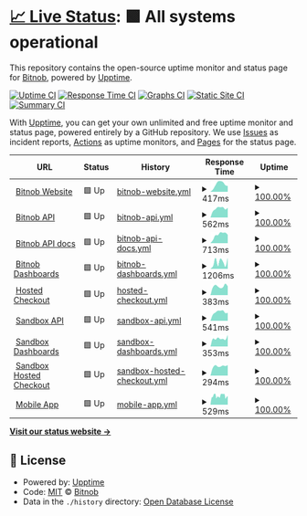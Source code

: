 # [📈 Live Status](https://bitnob.github.io/uptime): <!--live status--> **🟩 All systems operational**

This repository contains the open-source uptime monitor and status page for [Bitnob](https://bitnob.com), powered by [Upptime](https://github.com/upptime/upptime).

[![Uptime CI](https://github.com/bitnob/uptime/workflows/Uptime%20CI/badge.svg)](https://github.com/bitnob/uptime/actions?query=workflow%3A%22Uptime+CI%22)
[![Response Time CI](https://github.com/bitnob/uptime/workflows/Response%20Time%20CI/badge.svg)](https://github.com/bitnob/uptime/actions?query=workflow%3A%22Response+Time+CI%22)
[![Graphs CI](https://github.com/bitnob/uptime/workflows/Graphs%20CI/badge.svg)](https://github.com/bitnob/uptime/actions?query=workflow%3A%22Graphs+CI%22)
[![Static Site CI](https://github.com/bitnob/uptime/workflows/Static%20Site%20CI/badge.svg)](https://github.com/bitnob/uptime/actions?query=workflow%3A%22Static+Site+CI%22)
[![Summary CI](https://github.com/bitnob/uptime/workflows/Summary%20CI/badge.svg)](https://github.com/bitnob/uptime/actions?query=workflow%3A%22Summary+CI%22)

With [Upptime](https://upptime.js.org), you can get your own unlimited and free uptime monitor and status page, powered entirely by a GitHub repository. We use [Issues](https://github.com/bitnob/uptime/issues) as incident reports, [Actions](https://github.com/bitnob/uptime/actions) as uptime monitors, and [Pages](https://bitnob.github.io/uptime) for the status page.

<!--start: status pages-->
<!-- This summary is generated by Upptime (https://github.com/upptime/upptime) -->
<!-- Do not edit this manually, your changes will be overwritten -->
<!-- prettier-ignore -->
| URL | Status | History | Response Time | Uptime |
| --- | ------ | ------- | ------------- | ------ |
| <img alt="" src="https://favicons.githubusercontent.com/bitnob.com" height="13"> [Bitnob Website](https://bitnob.com) | 🟩 Up | [bitnob-website.yml](https://github.com/bitnob/uptime/commits/HEAD/history/bitnob-website.yml) | <details><summary><img alt="Response time graph" src="./graphs/bitnob-website/response-time-week.png" height="20"> 417ms</summary><br><a href="https://status.bitnob.com/history/bitnob-website"><img alt="Response time 1132" src="https://img.shields.io/endpoint?url=https%3A%2F%2Fraw.githubusercontent.com%2Fbitnob%2Fuptime%2FHEAD%2Fapi%2Fbitnob-website%2Fresponse-time.json"></a><br><a href="https://status.bitnob.com/history/bitnob-website"><img alt="24-hour response time 350" src="https://img.shields.io/endpoint?url=https%3A%2F%2Fraw.githubusercontent.com%2Fbitnob%2Fuptime%2FHEAD%2Fapi%2Fbitnob-website%2Fresponse-time-day.json"></a><br><a href="https://status.bitnob.com/history/bitnob-website"><img alt="7-day response time 417" src="https://img.shields.io/endpoint?url=https%3A%2F%2Fraw.githubusercontent.com%2Fbitnob%2Fuptime%2FHEAD%2Fapi%2Fbitnob-website%2Fresponse-time-week.json"></a><br><a href="https://status.bitnob.com/history/bitnob-website"><img alt="30-day response time 393" src="https://img.shields.io/endpoint?url=https%3A%2F%2Fraw.githubusercontent.com%2Fbitnob%2Fuptime%2FHEAD%2Fapi%2Fbitnob-website%2Fresponse-time-month.json"></a><br><a href="https://status.bitnob.com/history/bitnob-website"><img alt="1-year response time 1132" src="https://img.shields.io/endpoint?url=https%3A%2F%2Fraw.githubusercontent.com%2Fbitnob%2Fuptime%2FHEAD%2Fapi%2Fbitnob-website%2Fresponse-time-year.json"></a></details> | <details><summary><a href="https://status.bitnob.com/history/bitnob-website">100.00%</a></summary><a href="https://status.bitnob.com/history/bitnob-website"><img alt="All-time uptime 99.96%" src="https://img.shields.io/endpoint?url=https%3A%2F%2Fraw.githubusercontent.com%2Fbitnob%2Fuptime%2FHEAD%2Fapi%2Fbitnob-website%2Fuptime.json"></a><br><a href="https://status.bitnob.com/history/bitnob-website"><img alt="24-hour uptime 100.00%" src="https://img.shields.io/endpoint?url=https%3A%2F%2Fraw.githubusercontent.com%2Fbitnob%2Fuptime%2FHEAD%2Fapi%2Fbitnob-website%2Fuptime-day.json"></a><br><a href="https://status.bitnob.com/history/bitnob-website"><img alt="7-day uptime 100.00%" src="https://img.shields.io/endpoint?url=https%3A%2F%2Fraw.githubusercontent.com%2Fbitnob%2Fuptime%2FHEAD%2Fapi%2Fbitnob-website%2Fuptime-week.json"></a><br><a href="https://status.bitnob.com/history/bitnob-website"><img alt="30-day uptime 100.00%" src="https://img.shields.io/endpoint?url=https%3A%2F%2Fraw.githubusercontent.com%2Fbitnob%2Fuptime%2FHEAD%2Fapi%2Fbitnob-website%2Fuptime-month.json"></a><br><a href="https://status.bitnob.com/history/bitnob-website"><img alt="1-year uptime 99.96%" src="https://img.shields.io/endpoint?url=https%3A%2F%2Fraw.githubusercontent.com%2Fbitnob%2Fuptime%2FHEAD%2Fapi%2Fbitnob-website%2Fuptime-year.json"></a></details>
| <img alt="" src="https://favicons.githubusercontent.com/api.bitnob.co" height="13"> [Bitnob API](https://api.bitnob.co/health) | 🟩 Up | [bitnob-api.yml](https://github.com/bitnob/uptime/commits/HEAD/history/bitnob-api.yml) | <details><summary><img alt="Response time graph" src="./graphs/bitnob-api/response-time-week.png" height="20"> 562ms</summary><br><a href="https://status.bitnob.com/history/bitnob-api"><img alt="Response time 520" src="https://img.shields.io/endpoint?url=https%3A%2F%2Fraw.githubusercontent.com%2Fbitnob%2Fuptime%2FHEAD%2Fapi%2Fbitnob-api%2Fresponse-time.json"></a><br><a href="https://status.bitnob.com/history/bitnob-api"><img alt="24-hour response time 491" src="https://img.shields.io/endpoint?url=https%3A%2F%2Fraw.githubusercontent.com%2Fbitnob%2Fuptime%2FHEAD%2Fapi%2Fbitnob-api%2Fresponse-time-day.json"></a><br><a href="https://status.bitnob.com/history/bitnob-api"><img alt="7-day response time 562" src="https://img.shields.io/endpoint?url=https%3A%2F%2Fraw.githubusercontent.com%2Fbitnob%2Fuptime%2FHEAD%2Fapi%2Fbitnob-api%2Fresponse-time-week.json"></a><br><a href="https://status.bitnob.com/history/bitnob-api"><img alt="30-day response time 524" src="https://img.shields.io/endpoint?url=https%3A%2F%2Fraw.githubusercontent.com%2Fbitnob%2Fuptime%2FHEAD%2Fapi%2Fbitnob-api%2Fresponse-time-month.json"></a><br><a href="https://status.bitnob.com/history/bitnob-api"><img alt="1-year response time 520" src="https://img.shields.io/endpoint?url=https%3A%2F%2Fraw.githubusercontent.com%2Fbitnob%2Fuptime%2FHEAD%2Fapi%2Fbitnob-api%2Fresponse-time-year.json"></a></details> | <details><summary><a href="https://status.bitnob.com/history/bitnob-api">100.00%</a></summary><a href="https://status.bitnob.com/history/bitnob-api"><img alt="All-time uptime 100.00%" src="https://img.shields.io/endpoint?url=https%3A%2F%2Fraw.githubusercontent.com%2Fbitnob%2Fuptime%2FHEAD%2Fapi%2Fbitnob-api%2Fuptime.json"></a><br><a href="https://status.bitnob.com/history/bitnob-api"><img alt="24-hour uptime 100.00%" src="https://img.shields.io/endpoint?url=https%3A%2F%2Fraw.githubusercontent.com%2Fbitnob%2Fuptime%2FHEAD%2Fapi%2Fbitnob-api%2Fuptime-day.json"></a><br><a href="https://status.bitnob.com/history/bitnob-api"><img alt="7-day uptime 100.00%" src="https://img.shields.io/endpoint?url=https%3A%2F%2Fraw.githubusercontent.com%2Fbitnob%2Fuptime%2FHEAD%2Fapi%2Fbitnob-api%2Fuptime-week.json"></a><br><a href="https://status.bitnob.com/history/bitnob-api"><img alt="30-day uptime 100.00%" src="https://img.shields.io/endpoint?url=https%3A%2F%2Fraw.githubusercontent.com%2Fbitnob%2Fuptime%2FHEAD%2Fapi%2Fbitnob-api%2Fuptime-month.json"></a><br><a href="https://status.bitnob.com/history/bitnob-api"><img alt="1-year uptime 100.00%" src="https://img.shields.io/endpoint?url=https%3A%2F%2Fraw.githubusercontent.com%2Fbitnob%2Fuptime%2FHEAD%2Fapi%2Fbitnob-api%2Fuptime-year.json"></a></details>
| <img alt="" src="https://favicons.githubusercontent.com/docs.bitnob.com" height="13"> [Bitnob API docs](https://docs.bitnob.com/docs) | 🟩 Up | [bitnob-api-docs.yml](https://github.com/bitnob/uptime/commits/HEAD/history/bitnob-api-docs.yml) | <details><summary><img alt="Response time graph" src="./graphs/bitnob-api-docs/response-time-week.png" height="20"> 713ms</summary><br><a href="https://status.bitnob.com/history/bitnob-api-docs"><img alt="Response time 531" src="https://img.shields.io/endpoint?url=https%3A%2F%2Fraw.githubusercontent.com%2Fbitnob%2Fuptime%2FHEAD%2Fapi%2Fbitnob-api-docs%2Fresponse-time.json"></a><br><a href="https://status.bitnob.com/history/bitnob-api-docs"><img alt="24-hour response time 621" src="https://img.shields.io/endpoint?url=https%3A%2F%2Fraw.githubusercontent.com%2Fbitnob%2Fuptime%2FHEAD%2Fapi%2Fbitnob-api-docs%2Fresponse-time-day.json"></a><br><a href="https://status.bitnob.com/history/bitnob-api-docs"><img alt="7-day response time 713" src="https://img.shields.io/endpoint?url=https%3A%2F%2Fraw.githubusercontent.com%2Fbitnob%2Fuptime%2FHEAD%2Fapi%2Fbitnob-api-docs%2Fresponse-time-week.json"></a><br><a href="https://status.bitnob.com/history/bitnob-api-docs"><img alt="30-day response time 547" src="https://img.shields.io/endpoint?url=https%3A%2F%2Fraw.githubusercontent.com%2Fbitnob%2Fuptime%2FHEAD%2Fapi%2Fbitnob-api-docs%2Fresponse-time-month.json"></a><br><a href="https://status.bitnob.com/history/bitnob-api-docs"><img alt="1-year response time 531" src="https://img.shields.io/endpoint?url=https%3A%2F%2Fraw.githubusercontent.com%2Fbitnob%2Fuptime%2FHEAD%2Fapi%2Fbitnob-api-docs%2Fresponse-time-year.json"></a></details> | <details><summary><a href="https://status.bitnob.com/history/bitnob-api-docs">100.00%</a></summary><a href="https://status.bitnob.com/history/bitnob-api-docs"><img alt="All-time uptime 99.98%" src="https://img.shields.io/endpoint?url=https%3A%2F%2Fraw.githubusercontent.com%2Fbitnob%2Fuptime%2FHEAD%2Fapi%2Fbitnob-api-docs%2Fuptime.json"></a><br><a href="https://status.bitnob.com/history/bitnob-api-docs"><img alt="24-hour uptime 100.00%" src="https://img.shields.io/endpoint?url=https%3A%2F%2Fraw.githubusercontent.com%2Fbitnob%2Fuptime%2FHEAD%2Fapi%2Fbitnob-api-docs%2Fuptime-day.json"></a><br><a href="https://status.bitnob.com/history/bitnob-api-docs"><img alt="7-day uptime 100.00%" src="https://img.shields.io/endpoint?url=https%3A%2F%2Fraw.githubusercontent.com%2Fbitnob%2Fuptime%2FHEAD%2Fapi%2Fbitnob-api-docs%2Fuptime-week.json"></a><br><a href="https://status.bitnob.com/history/bitnob-api-docs"><img alt="30-day uptime 99.96%" src="https://img.shields.io/endpoint?url=https%3A%2F%2Fraw.githubusercontent.com%2Fbitnob%2Fuptime%2FHEAD%2Fapi%2Fbitnob-api-docs%2Fuptime-month.json"></a><br><a href="https://status.bitnob.com/history/bitnob-api-docs"><img alt="1-year uptime 99.98%" src="https://img.shields.io/endpoint?url=https%3A%2F%2Fraw.githubusercontent.com%2Fbitnob%2Fuptime%2FHEAD%2Fapi%2Fbitnob-api-docs%2Fuptime-year.json"></a></details>
| <img alt="" src="https://favicons.githubusercontent.com/app.bitnob.co" height="13"> [Bitnob Dashboards](https://app.bitnob.co) | 🟩 Up | [bitnob-dashboards.yml](https://github.com/bitnob/uptime/commits/HEAD/history/bitnob-dashboards.yml) | <details><summary><img alt="Response time graph" src="./graphs/bitnob-dashboards/response-time-week.png" height="20"> 1206ms</summary><br><a href="https://status.bitnob.com/history/bitnob-dashboards"><img alt="Response time 914" src="https://img.shields.io/endpoint?url=https%3A%2F%2Fraw.githubusercontent.com%2Fbitnob%2Fuptime%2FHEAD%2Fapi%2Fbitnob-dashboards%2Fresponse-time.json"></a><br><a href="https://status.bitnob.com/history/bitnob-dashboards"><img alt="24-hour response time 1628" src="https://img.shields.io/endpoint?url=https%3A%2F%2Fraw.githubusercontent.com%2Fbitnob%2Fuptime%2FHEAD%2Fapi%2Fbitnob-dashboards%2Fresponse-time-day.json"></a><br><a href="https://status.bitnob.com/history/bitnob-dashboards"><img alt="7-day response time 1206" src="https://img.shields.io/endpoint?url=https%3A%2F%2Fraw.githubusercontent.com%2Fbitnob%2Fuptime%2FHEAD%2Fapi%2Fbitnob-dashboards%2Fresponse-time-week.json"></a><br><a href="https://status.bitnob.com/history/bitnob-dashboards"><img alt="30-day response time 971" src="https://img.shields.io/endpoint?url=https%3A%2F%2Fraw.githubusercontent.com%2Fbitnob%2Fuptime%2FHEAD%2Fapi%2Fbitnob-dashboards%2Fresponse-time-month.json"></a><br><a href="https://status.bitnob.com/history/bitnob-dashboards"><img alt="1-year response time 914" src="https://img.shields.io/endpoint?url=https%3A%2F%2Fraw.githubusercontent.com%2Fbitnob%2Fuptime%2FHEAD%2Fapi%2Fbitnob-dashboards%2Fresponse-time-year.json"></a></details> | <details><summary><a href="https://status.bitnob.com/history/bitnob-dashboards">100.00%</a></summary><a href="https://status.bitnob.com/history/bitnob-dashboards"><img alt="All-time uptime 100.00%" src="https://img.shields.io/endpoint?url=https%3A%2F%2Fraw.githubusercontent.com%2Fbitnob%2Fuptime%2FHEAD%2Fapi%2Fbitnob-dashboards%2Fuptime.json"></a><br><a href="https://status.bitnob.com/history/bitnob-dashboards"><img alt="24-hour uptime 100.00%" src="https://img.shields.io/endpoint?url=https%3A%2F%2Fraw.githubusercontent.com%2Fbitnob%2Fuptime%2FHEAD%2Fapi%2Fbitnob-dashboards%2Fuptime-day.json"></a><br><a href="https://status.bitnob.com/history/bitnob-dashboards"><img alt="7-day uptime 100.00%" src="https://img.shields.io/endpoint?url=https%3A%2F%2Fraw.githubusercontent.com%2Fbitnob%2Fuptime%2FHEAD%2Fapi%2Fbitnob-dashboards%2Fuptime-week.json"></a><br><a href="https://status.bitnob.com/history/bitnob-dashboards"><img alt="30-day uptime 100.00%" src="https://img.shields.io/endpoint?url=https%3A%2F%2Fraw.githubusercontent.com%2Fbitnob%2Fuptime%2FHEAD%2Fapi%2Fbitnob-dashboards%2Fuptime-month.json"></a><br><a href="https://status.bitnob.com/history/bitnob-dashboards"><img alt="1-year uptime 100.00%" src="https://img.shields.io/endpoint?url=https%3A%2F%2Fraw.githubusercontent.com%2Fbitnob%2Fuptime%2FHEAD%2Fapi%2Fbitnob-dashboards%2Fuptime-year.json"></a></details>
| <img alt="" src="https://favicons.githubusercontent.com/checkout.bitnob.co" height="13"> [Hosted Checkout](https://checkout.bitnob.co) | 🟩 Up | [hosted-checkout.yml](https://github.com/bitnob/uptime/commits/HEAD/history/hosted-checkout.yml) | <details><summary><img alt="Response time graph" src="./graphs/hosted-checkout/response-time-week.png" height="20"> 383ms</summary><br><a href="https://status.bitnob.com/history/hosted-checkout"><img alt="Response time 373" src="https://img.shields.io/endpoint?url=https%3A%2F%2Fraw.githubusercontent.com%2Fbitnob%2Fuptime%2FHEAD%2Fapi%2Fhosted-checkout%2Fresponse-time.json"></a><br><a href="https://status.bitnob.com/history/hosted-checkout"><img alt="24-hour response time 375" src="https://img.shields.io/endpoint?url=https%3A%2F%2Fraw.githubusercontent.com%2Fbitnob%2Fuptime%2FHEAD%2Fapi%2Fhosted-checkout%2Fresponse-time-day.json"></a><br><a href="https://status.bitnob.com/history/hosted-checkout"><img alt="7-day response time 383" src="https://img.shields.io/endpoint?url=https%3A%2F%2Fraw.githubusercontent.com%2Fbitnob%2Fuptime%2FHEAD%2Fapi%2Fhosted-checkout%2Fresponse-time-week.json"></a><br><a href="https://status.bitnob.com/history/hosted-checkout"><img alt="30-day response time 358" src="https://img.shields.io/endpoint?url=https%3A%2F%2Fraw.githubusercontent.com%2Fbitnob%2Fuptime%2FHEAD%2Fapi%2Fhosted-checkout%2Fresponse-time-month.json"></a><br><a href="https://status.bitnob.com/history/hosted-checkout"><img alt="1-year response time 373" src="https://img.shields.io/endpoint?url=https%3A%2F%2Fraw.githubusercontent.com%2Fbitnob%2Fuptime%2FHEAD%2Fapi%2Fhosted-checkout%2Fresponse-time-year.json"></a></details> | <details><summary><a href="https://status.bitnob.com/history/hosted-checkout">100.00%</a></summary><a href="https://status.bitnob.com/history/hosted-checkout"><img alt="All-time uptime 100.00%" src="https://img.shields.io/endpoint?url=https%3A%2F%2Fraw.githubusercontent.com%2Fbitnob%2Fuptime%2FHEAD%2Fapi%2Fhosted-checkout%2Fuptime.json"></a><br><a href="https://status.bitnob.com/history/hosted-checkout"><img alt="24-hour uptime 100.00%" src="https://img.shields.io/endpoint?url=https%3A%2F%2Fraw.githubusercontent.com%2Fbitnob%2Fuptime%2FHEAD%2Fapi%2Fhosted-checkout%2Fuptime-day.json"></a><br><a href="https://status.bitnob.com/history/hosted-checkout"><img alt="7-day uptime 100.00%" src="https://img.shields.io/endpoint?url=https%3A%2F%2Fraw.githubusercontent.com%2Fbitnob%2Fuptime%2FHEAD%2Fapi%2Fhosted-checkout%2Fuptime-week.json"></a><br><a href="https://status.bitnob.com/history/hosted-checkout"><img alt="30-day uptime 100.00%" src="https://img.shields.io/endpoint?url=https%3A%2F%2Fraw.githubusercontent.com%2Fbitnob%2Fuptime%2FHEAD%2Fapi%2Fhosted-checkout%2Fuptime-month.json"></a><br><a href="https://status.bitnob.com/history/hosted-checkout"><img alt="1-year uptime 100.00%" src="https://img.shields.io/endpoint?url=https%3A%2F%2Fraw.githubusercontent.com%2Fbitnob%2Fuptime%2FHEAD%2Fapi%2Fhosted-checkout%2Fuptime-year.json"></a></details>
| <img alt="" src="https://favicons.githubusercontent.com/sandboxapi.bitnob.co" height="13"> [Sandbox API](https://sandboxapi.bitnob.co/health) | 🟩 Up | [sandbox-api.yml](https://github.com/bitnob/uptime/commits/HEAD/history/sandbox-api.yml) | <details><summary><img alt="Response time graph" src="./graphs/sandbox-api/response-time-week.png" height="20"> 541ms</summary><br><a href="https://status.bitnob.com/history/sandbox-api"><img alt="Response time 515" src="https://img.shields.io/endpoint?url=https%3A%2F%2Fraw.githubusercontent.com%2Fbitnob%2Fuptime%2FHEAD%2Fapi%2Fsandbox-api%2Fresponse-time.json"></a><br><a href="https://status.bitnob.com/history/sandbox-api"><img alt="24-hour response time 492" src="https://img.shields.io/endpoint?url=https%3A%2F%2Fraw.githubusercontent.com%2Fbitnob%2Fuptime%2FHEAD%2Fapi%2Fsandbox-api%2Fresponse-time-day.json"></a><br><a href="https://status.bitnob.com/history/sandbox-api"><img alt="7-day response time 541" src="https://img.shields.io/endpoint?url=https%3A%2F%2Fraw.githubusercontent.com%2Fbitnob%2Fuptime%2FHEAD%2Fapi%2Fsandbox-api%2Fresponse-time-week.json"></a><br><a href="https://status.bitnob.com/history/sandbox-api"><img alt="30-day response time 515" src="https://img.shields.io/endpoint?url=https%3A%2F%2Fraw.githubusercontent.com%2Fbitnob%2Fuptime%2FHEAD%2Fapi%2Fsandbox-api%2Fresponse-time-month.json"></a><br><a href="https://status.bitnob.com/history/sandbox-api"><img alt="1-year response time 515" src="https://img.shields.io/endpoint?url=https%3A%2F%2Fraw.githubusercontent.com%2Fbitnob%2Fuptime%2FHEAD%2Fapi%2Fsandbox-api%2Fresponse-time-year.json"></a></details> | <details><summary><a href="https://status.bitnob.com/history/sandbox-api">100.00%</a></summary><a href="https://status.bitnob.com/history/sandbox-api"><img alt="All-time uptime 99.97%" src="https://img.shields.io/endpoint?url=https%3A%2F%2Fraw.githubusercontent.com%2Fbitnob%2Fuptime%2FHEAD%2Fapi%2Fsandbox-api%2Fuptime.json"></a><br><a href="https://status.bitnob.com/history/sandbox-api"><img alt="24-hour uptime 100.00%" src="https://img.shields.io/endpoint?url=https%3A%2F%2Fraw.githubusercontent.com%2Fbitnob%2Fuptime%2FHEAD%2Fapi%2Fsandbox-api%2Fuptime-day.json"></a><br><a href="https://status.bitnob.com/history/sandbox-api"><img alt="7-day uptime 100.00%" src="https://img.shields.io/endpoint?url=https%3A%2F%2Fraw.githubusercontent.com%2Fbitnob%2Fuptime%2FHEAD%2Fapi%2Fsandbox-api%2Fuptime-week.json"></a><br><a href="https://status.bitnob.com/history/sandbox-api"><img alt="30-day uptime 100.00%" src="https://img.shields.io/endpoint?url=https%3A%2F%2Fraw.githubusercontent.com%2Fbitnob%2Fuptime%2FHEAD%2Fapi%2Fsandbox-api%2Fuptime-month.json"></a><br><a href="https://status.bitnob.com/history/sandbox-api"><img alt="1-year uptime 99.97%" src="https://img.shields.io/endpoint?url=https%3A%2F%2Fraw.githubusercontent.com%2Fbitnob%2Fuptime%2FHEAD%2Fapi%2Fsandbox-api%2Fuptime-year.json"></a></details>
| <img alt="" src="https://favicons.githubusercontent.com/sandboxapp.bitnob.co" height="13"> [Sandbox Dashboards](https://sandboxapp.bitnob.co) | 🟩 Up | [sandbox-dashboards.yml](https://github.com/bitnob/uptime/commits/HEAD/history/sandbox-dashboards.yml) | <details><summary><img alt="Response time graph" src="./graphs/sandbox-dashboards/response-time-week.png" height="20"> 353ms</summary><br><a href="https://status.bitnob.com/history/sandbox-dashboards"><img alt="Response time 326" src="https://img.shields.io/endpoint?url=https%3A%2F%2Fraw.githubusercontent.com%2Fbitnob%2Fuptime%2FHEAD%2Fapi%2Fsandbox-dashboards%2Fresponse-time.json"></a><br><a href="https://status.bitnob.com/history/sandbox-dashboards"><img alt="24-hour response time 384" src="https://img.shields.io/endpoint?url=https%3A%2F%2Fraw.githubusercontent.com%2Fbitnob%2Fuptime%2FHEAD%2Fapi%2Fsandbox-dashboards%2Fresponse-time-day.json"></a><br><a href="https://status.bitnob.com/history/sandbox-dashboards"><img alt="7-day response time 353" src="https://img.shields.io/endpoint?url=https%3A%2F%2Fraw.githubusercontent.com%2Fbitnob%2Fuptime%2FHEAD%2Fapi%2Fsandbox-dashboards%2Fresponse-time-week.json"></a><br><a href="https://status.bitnob.com/history/sandbox-dashboards"><img alt="30-day response time 339" src="https://img.shields.io/endpoint?url=https%3A%2F%2Fraw.githubusercontent.com%2Fbitnob%2Fuptime%2FHEAD%2Fapi%2Fsandbox-dashboards%2Fresponse-time-month.json"></a><br><a href="https://status.bitnob.com/history/sandbox-dashboards"><img alt="1-year response time 326" src="https://img.shields.io/endpoint?url=https%3A%2F%2Fraw.githubusercontent.com%2Fbitnob%2Fuptime%2FHEAD%2Fapi%2Fsandbox-dashboards%2Fresponse-time-year.json"></a></details> | <details><summary><a href="https://status.bitnob.com/history/sandbox-dashboards">100.00%</a></summary><a href="https://status.bitnob.com/history/sandbox-dashboards"><img alt="All-time uptime 100.00%" src="https://img.shields.io/endpoint?url=https%3A%2F%2Fraw.githubusercontent.com%2Fbitnob%2Fuptime%2FHEAD%2Fapi%2Fsandbox-dashboards%2Fuptime.json"></a><br><a href="https://status.bitnob.com/history/sandbox-dashboards"><img alt="24-hour uptime 100.00%" src="https://img.shields.io/endpoint?url=https%3A%2F%2Fraw.githubusercontent.com%2Fbitnob%2Fuptime%2FHEAD%2Fapi%2Fsandbox-dashboards%2Fuptime-day.json"></a><br><a href="https://status.bitnob.com/history/sandbox-dashboards"><img alt="7-day uptime 100.00%" src="https://img.shields.io/endpoint?url=https%3A%2F%2Fraw.githubusercontent.com%2Fbitnob%2Fuptime%2FHEAD%2Fapi%2Fsandbox-dashboards%2Fuptime-week.json"></a><br><a href="https://status.bitnob.com/history/sandbox-dashboards"><img alt="30-day uptime 100.00%" src="https://img.shields.io/endpoint?url=https%3A%2F%2Fraw.githubusercontent.com%2Fbitnob%2Fuptime%2FHEAD%2Fapi%2Fsandbox-dashboards%2Fuptime-month.json"></a><br><a href="https://status.bitnob.com/history/sandbox-dashboards"><img alt="1-year uptime 100.00%" src="https://img.shields.io/endpoint?url=https%3A%2F%2Fraw.githubusercontent.com%2Fbitnob%2Fuptime%2FHEAD%2Fapi%2Fsandbox-dashboards%2Fuptime-year.json"></a></details>
| <img alt="" src="https://favicons.githubusercontent.com/sandbox-checkout.bitnob.co" height="13"> [Sandbox Hosted Checkout](https://sandbox-checkout.bitnob.co) | 🟩 Up | [sandbox-hosted-checkout.yml](https://github.com/bitnob/uptime/commits/HEAD/history/sandbox-hosted-checkout.yml) | <details><summary><img alt="Response time graph" src="./graphs/sandbox-hosted-checkout/response-time-week.png" height="20"> 294ms</summary><br><a href="https://status.bitnob.com/history/sandbox-hosted-checkout"><img alt="Response time 333" src="https://img.shields.io/endpoint?url=https%3A%2F%2Fraw.githubusercontent.com%2Fbitnob%2Fuptime%2FHEAD%2Fapi%2Fsandbox-hosted-checkout%2Fresponse-time.json"></a><br><a href="https://status.bitnob.com/history/sandbox-hosted-checkout"><img alt="24-hour response time 299" src="https://img.shields.io/endpoint?url=https%3A%2F%2Fraw.githubusercontent.com%2Fbitnob%2Fuptime%2FHEAD%2Fapi%2Fsandbox-hosted-checkout%2Fresponse-time-day.json"></a><br><a href="https://status.bitnob.com/history/sandbox-hosted-checkout"><img alt="7-day response time 294" src="https://img.shields.io/endpoint?url=https%3A%2F%2Fraw.githubusercontent.com%2Fbitnob%2Fuptime%2FHEAD%2Fapi%2Fsandbox-hosted-checkout%2Fresponse-time-week.json"></a><br><a href="https://status.bitnob.com/history/sandbox-hosted-checkout"><img alt="30-day response time 310" src="https://img.shields.io/endpoint?url=https%3A%2F%2Fraw.githubusercontent.com%2Fbitnob%2Fuptime%2FHEAD%2Fapi%2Fsandbox-hosted-checkout%2Fresponse-time-month.json"></a><br><a href="https://status.bitnob.com/history/sandbox-hosted-checkout"><img alt="1-year response time 333" src="https://img.shields.io/endpoint?url=https%3A%2F%2Fraw.githubusercontent.com%2Fbitnob%2Fuptime%2FHEAD%2Fapi%2Fsandbox-hosted-checkout%2Fresponse-time-year.json"></a></details> | <details><summary><a href="https://status.bitnob.com/history/sandbox-hosted-checkout">100.00%</a></summary><a href="https://status.bitnob.com/history/sandbox-hosted-checkout"><img alt="All-time uptime 100.00%" src="https://img.shields.io/endpoint?url=https%3A%2F%2Fraw.githubusercontent.com%2Fbitnob%2Fuptime%2FHEAD%2Fapi%2Fsandbox-hosted-checkout%2Fuptime.json"></a><br><a href="https://status.bitnob.com/history/sandbox-hosted-checkout"><img alt="24-hour uptime 100.00%" src="https://img.shields.io/endpoint?url=https%3A%2F%2Fraw.githubusercontent.com%2Fbitnob%2Fuptime%2FHEAD%2Fapi%2Fsandbox-hosted-checkout%2Fuptime-day.json"></a><br><a href="https://status.bitnob.com/history/sandbox-hosted-checkout"><img alt="7-day uptime 100.00%" src="https://img.shields.io/endpoint?url=https%3A%2F%2Fraw.githubusercontent.com%2Fbitnob%2Fuptime%2FHEAD%2Fapi%2Fsandbox-hosted-checkout%2Fuptime-week.json"></a><br><a href="https://status.bitnob.com/history/sandbox-hosted-checkout"><img alt="30-day uptime 100.00%" src="https://img.shields.io/endpoint?url=https%3A%2F%2Fraw.githubusercontent.com%2Fbitnob%2Fuptime%2FHEAD%2Fapi%2Fsandbox-hosted-checkout%2Fuptime-month.json"></a><br><a href="https://status.bitnob.com/history/sandbox-hosted-checkout"><img alt="1-year uptime 100.00%" src="https://img.shields.io/endpoint?url=https%3A%2F%2Fraw.githubusercontent.com%2Fbitnob%2Fuptime%2FHEAD%2Fapi%2Fsandbox-hosted-checkout%2Fuptime-year.json"></a></details>
| <img alt="" src="https://favicons.githubusercontent.com/api.bitnob.app" height="13"> [Mobile App](https://api.bitnob.app) | 🟩 Up | [mobile-app.yml](https://github.com/bitnob/uptime/commits/HEAD/history/mobile-app.yml) | <details><summary><img alt="Response time graph" src="./graphs/mobile-app/response-time-week.png" height="20"> 529ms</summary><br><a href="https://status.bitnob.com/history/mobile-app"><img alt="Response time 544" src="https://img.shields.io/endpoint?url=https%3A%2F%2Fraw.githubusercontent.com%2Fbitnob%2Fuptime%2FHEAD%2Fapi%2Fmobile-app%2Fresponse-time.json"></a><br><a href="https://status.bitnob.com/history/mobile-app"><img alt="24-hour response time 465" src="https://img.shields.io/endpoint?url=https%3A%2F%2Fraw.githubusercontent.com%2Fbitnob%2Fuptime%2FHEAD%2Fapi%2Fmobile-app%2Fresponse-time-day.json"></a><br><a href="https://status.bitnob.com/history/mobile-app"><img alt="7-day response time 529" src="https://img.shields.io/endpoint?url=https%3A%2F%2Fraw.githubusercontent.com%2Fbitnob%2Fuptime%2FHEAD%2Fapi%2Fmobile-app%2Fresponse-time-week.json"></a><br><a href="https://status.bitnob.com/history/mobile-app"><img alt="30-day response time 549" src="https://img.shields.io/endpoint?url=https%3A%2F%2Fraw.githubusercontent.com%2Fbitnob%2Fuptime%2FHEAD%2Fapi%2Fmobile-app%2Fresponse-time-month.json"></a><br><a href="https://status.bitnob.com/history/mobile-app"><img alt="1-year response time 544" src="https://img.shields.io/endpoint?url=https%3A%2F%2Fraw.githubusercontent.com%2Fbitnob%2Fuptime%2FHEAD%2Fapi%2Fmobile-app%2Fresponse-time-year.json"></a></details> | <details><summary><a href="https://status.bitnob.com/history/mobile-app">100.00%</a></summary><a href="https://status.bitnob.com/history/mobile-app"><img alt="All-time uptime 99.97%" src="https://img.shields.io/endpoint?url=https%3A%2F%2Fraw.githubusercontent.com%2Fbitnob%2Fuptime%2FHEAD%2Fapi%2Fmobile-app%2Fuptime.json"></a><br><a href="https://status.bitnob.com/history/mobile-app"><img alt="24-hour uptime 100.00%" src="https://img.shields.io/endpoint?url=https%3A%2F%2Fraw.githubusercontent.com%2Fbitnob%2Fuptime%2FHEAD%2Fapi%2Fmobile-app%2Fuptime-day.json"></a><br><a href="https://status.bitnob.com/history/mobile-app"><img alt="7-day uptime 100.00%" src="https://img.shields.io/endpoint?url=https%3A%2F%2Fraw.githubusercontent.com%2Fbitnob%2Fuptime%2FHEAD%2Fapi%2Fmobile-app%2Fuptime-week.json"></a><br><a href="https://status.bitnob.com/history/mobile-app"><img alt="30-day uptime 99.96%" src="https://img.shields.io/endpoint?url=https%3A%2F%2Fraw.githubusercontent.com%2Fbitnob%2Fuptime%2FHEAD%2Fapi%2Fmobile-app%2Fuptime-month.json"></a><br><a href="https://status.bitnob.com/history/mobile-app"><img alt="1-year uptime 99.97%" src="https://img.shields.io/endpoint?url=https%3A%2F%2Fraw.githubusercontent.com%2Fbitnob%2Fuptime%2FHEAD%2Fapi%2Fmobile-app%2Fuptime-year.json"></a></details>

<!--end: status pages-->

[**Visit our status website →**](https://bitnob.github.io/uptime)

## 📄 License

- Powered by: [Upptime](https://github.com/upptime/upptime)
- Code: [MIT](./LICENSE) © [Bitnob](https://bitnob.com)
- Data in the `./history` directory: [Open Database License](https://opendatacommons.org/licenses/odbl/1-0/)
